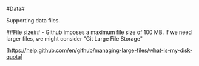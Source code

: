 #Data#

Supporting data files.

##File size## - Github imposes a maximum file size of 100 MB. If we need larger files, we might consider "Git Large File Storage"

[https://help.github.com/en/github/managing-large-files/what-is-my-disk-quota]
